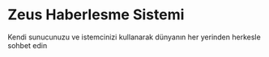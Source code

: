 # Zeus Haberlesme Sistemi
 Kendi sunucunuzu ve istemcinizi kullanarak dünyanın her yerinden herkesle sohbet edin
